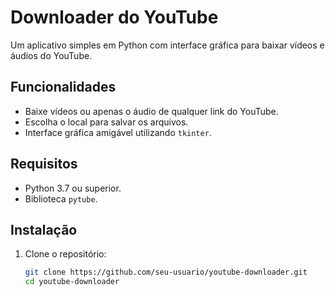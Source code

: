 # Downloader do YouTube

Um aplicativo simples em Python com interface gráfica para baixar vídeos e áudios do YouTube.

## Funcionalidades

- Baixe vídeos ou apenas o áudio de qualquer link do YouTube.
- Escolha o local para salvar os arquivos.
- Interface gráfica amigável utilizando `tkinter`.

## Requisitos

- Python 3.7 ou superior.
- Biblioteca `pytube`.

## Instalação

1. Clone o repositório:
   ```bash
   git clone https://github.com/seu-usuario/youtube-downloader.git
   cd youtube-downloader
